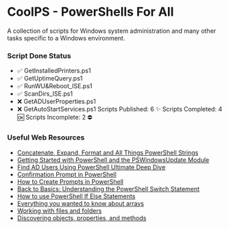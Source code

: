 # CoolPS - PowerShells For All
A collection of scripts for Windows system administration and many other tasks specific to a Windows environment.
### Script Done Status
* ✅ GetInstalledPrinters.ps1 
* ✅ GetUptimeQuery.ps1
* ✅ RunWU&Reboot_ISE.ps1
* ✅ ScanDirs_ISE.ps1
* ❌ GetADUserProperties.ps1
* ❌ GetAutoStartServices.ps1
Scripts Published: 6 ✨
Scripts Completed: 4 🆗
Scripts Incomplete: 2 ⛔
### Useful Web Resources
* [Concatenate, Expand, Format and All Things PowerShell Strings](https://adamtheautomator.com/powershell-strings/)
* [Getting Started with PowerShell and the PSWindowsUpdate Module](https://adamtheautomator.com/pswindowsupdate/)
* [Find AD Users Using PowerShell Ultimate Deep Dive](https://thesysadminchannel.com/get-aduser-find-active-directory-users-using-powershell-ultimate-deep-dive/)
* [Confirmation Prompt in PowerShell](https://www.delftstack.com/howto/powershell/powershell-yes-no-prompt/)
* [How to Create Prompts in PowerShell](https://jeffbrown.tech/how-to-create-prompts-in-powershell/)
* [Back to Basics: Understanding the PowerShell Switch Statement](https://adamtheautomator.com/powershell-switch/)
* [How to use PowerShell If Else Statements](https://lazyadmin.nl/powershell/if-else-statements/)
* [Everything you wanted to know about arrays](https://learn.microsoft.com/en-us/powershell/scripting/learn/deep-dives/everything-about-arrays?view=powershell-7.3)
* [Working with files and folders](https://learn.microsoft.com/en-us/powershell/scripting/samples/working-with-files-and-folders?view=powershell-7.3)
* [Discovering objects, properties, and methods](https://learn.microsoft.com/en-us/powershell/scripting/learn/ps101/03-discovering-objects?view=powershell-7.3)
